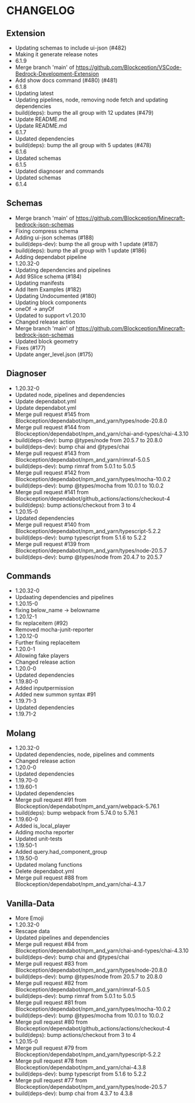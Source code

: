 ﻿# CHANGELOG
## Extension
- Updating schemas to include ui-json (#482)
- Making it generate release notes
- 6.1.9
- Merge branch 'main' of https://github.com/Blockception/VSCode-Bedrock-Development-Extension
- Add show docs command (#480) (#481)
- 6.1.8
- Updating latest
- Updating pipelines, node, removing node fetch and updating dependencies
- build(deps): bump the all group with 12 updates (#479)
- Update README.md
- Update README.md
- 6.1.7
- Updated dependencies
- build(deps): bump the all group with 5 updates (#478)
- 6.1.6
- Updated schemas
- 6.1.5
- Updated diagnoser and commands
- Updated schemas
- 6.1.4
## Schemas
- Merge branch 'main' of https://github.com/Blockception/Minecraft-bedrock-json-schemas
- Fixing compress schema
- Adding ui-json schemas (#188)
- build(deps-dev): bump the all group with 1 update (#187)
- build(deps): bump the all group with 1 update (#186)
- Adding dependabot pipeline
- 1.20.32-0
- Updating dependencies and pipelines
- Add 9Slice schema (#184)
- Updating manifests
- Add Item Examples (#182)
- Updating Undocumented (#180)
- Updating block components
- oneOf -> anyOf
- Updated to support v1.20.10
- Changed release action
- Merge branch 'main' of https://github.com/Blockception/Minecraft-bedrock-json-schemas
- Updated block geometry
- Fixes (#177)
- Update anger_level.json (#175)
## Diagnoser
- 1.20.32-0
- Updated node, pipelines and dependencies
- Update dependabot.yml
- Update dependabot.yml
- Merge pull request #145 from Blockception/dependabot/npm_and_yarn/types/node-20.8.0
- Merge pull request #144 from Blockception/dependabot/npm_and_yarn/chai-and-types/chai-4.3.10
- build(deps-dev): bump @types/node from 20.5.7 to 20.8.0
- build(deps-dev): bump chai and @types/chai
- Merge pull request #143 from Blockception/dependabot/npm_and_yarn/rimraf-5.0.5
- build(deps-dev): bump rimraf from 5.0.1 to 5.0.5
- Merge pull request #142 from Blockception/dependabot/npm_and_yarn/types/mocha-10.0.2
- build(deps-dev): bump @types/mocha from 10.0.1 to 10.0.2
- Merge pull request #141 from Blockception/dependabot/github_actions/actions/checkout-4
- build(deps): bump actions/checkout from 3 to 4
- 1.20.15-0
- Updated dependencies
- Merge pull request #140 from Blockception/dependabot/npm_and_yarn/typescript-5.2.2
- build(deps-dev): bump typescript from 5.1.6 to 5.2.2
- Merge pull request #139 from Blockception/dependabot/npm_and_yarn/types/node-20.5.7
- build(deps-dev): bump @types/node from 20.4.7 to 20.5.7
## Commands
- 1.20.32-0
- Updaating dependencies and pipelines
- 1.20.15-0
- fixing below_name -> belowname
- 1.20.12-1
- fix replaceitem (#92)
- Removed mocha-junit-reporter
- 1.20.12-0
- Further fixing replaceitem
- 1.20.0-1
- Allowing fake players
- Changed release action
- 1.20.0-0
- Updated dependencies
- 1.19.80-0
- Added inputpermission
- Added new summon syntax #91
- 1.19.71-3
- Updated dependencies
- 1.19.71-2
## Molang
- 1.20.32-0
- Updated dependencies, node, pipelines and comments
- Changed release action
- 1.20.0-0
- Updated dependencies
- 1.19.70-0
- 1.19.60-1
- Updated dependencies
- Merge pull request #91 from Blockception/dependabot/npm_and_yarn/webpack-5.76.1
- build(deps): bump webpack from 5.74.0 to 5.76.1
- 1.19.60-0
- Added is_local_player
- Adding mocha reporter
- Updated unit-tests
- 1.19.50-1
- Added query.had_component_group
- 1.19.50-0
- Updated molang functions
- Delete dependabot.yml
- Merge pull request #88 from Blockception/dependabot/npm_and_yarn/chai-4.3.7
## Vanilla-Data
- More Emoji
- 1.20.32-0
- Rescape data
- Updated pipelines and dependencies
- Merge pull request #84 from Blockception/dependabot/npm_and_yarn/chai-and-types/chai-4.3.10
- build(deps-dev): bump chai and @types/chai
- Merge pull request #83 from Blockception/dependabot/npm_and_yarn/types/node-20.8.0
- build(deps-dev): bump @types/node from 20.5.7 to 20.8.0
- Merge pull request #82 from Blockception/dependabot/npm_and_yarn/rimraf-5.0.5
- build(deps-dev): bump rimraf from 5.0.1 to 5.0.5
- Merge pull request #81 from Blockception/dependabot/npm_and_yarn/types/mocha-10.0.2
- build(deps-dev): bump @types/mocha from 10.0.1 to 10.0.2
- Merge pull request #80 from Blockception/dependabot/github_actions/actions/checkout-4
- build(deps): bump actions/checkout from 3 to 4
- 1.20.15-0
- Merge pull request #79 from Blockception/dependabot/npm_and_yarn/typescript-5.2.2
- Merge pull request #78 from Blockception/dependabot/npm_and_yarn/chai-4.3.8
- build(deps-dev): bump typescript from 5.1.6 to 5.2.2
- Merge pull request #77 from Blockception/dependabot/npm_and_yarn/types/node-20.5.7
- build(deps-dev): bump chai from 4.3.7 to 4.3.8
